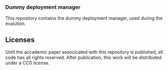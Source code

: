 ### Dummy deployment manager

This repository contains the dummy deployment manager, used during the evalution.

## Licenses

Until the accademic paper associcated with this repository is published, all code has all rights reserved. After publication, this work will be distributed under a CC0 license.


